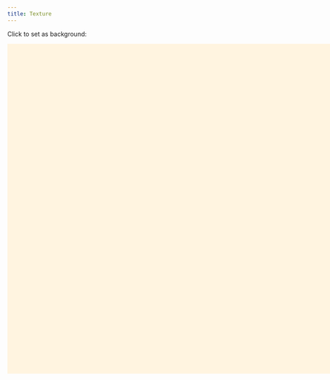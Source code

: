 ```yaml
---
title: Texture
---
```


Click to set as background:
<link href="styles/bundled_light.css" rel="stylesheet">
<style>
  body {
    background-image: none;
  }
</style>
<canvas id="texture" class="pixelated" style="margin: auto; display: block; width: 750px; height: 750px; background-color: #fff4e0" width="1500" height="1500"></canvas>
<script src="assets/js/texture.js"></script>
